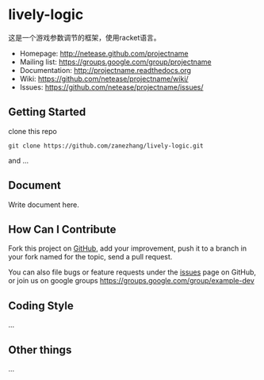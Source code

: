 lively-logic
============

这是一个游戏参数调节的框架，使用racket语言。
 * Homepage: <http://netease.github.com/projectname>
 * Mailing list: <https://groups.google.com/group/projectname>
 * Documentation: <http://projectname.readthedocs.org>
 * Wiki: <https://github.com/netease/projectname/wiki/>
 * Issues: <https://github.com/netease/projectname/issues/>

Getting Started
---------------

clone this repo

    git clone https://github.com/zanezhang/lively-logic.git

and ...

Document
--------

Write document here.

How Can I Contribute
--------------------

Fork this project on [GitHub](https://github.com/netease/example), add your improvement, push it to a branch in your fork named for the topic, send a pull request.

You can also file bugs or feature requests under the [issues](https://github.com/netease/example/issues/) page on GitHub, or join us on google groups <https://groups.google.com/group/example-dev>

Coding Style
------------

...

Other things
------------

...
